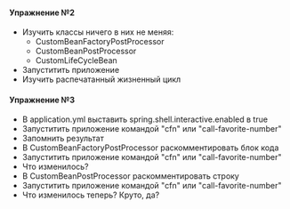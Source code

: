 ﻿#### Упражнение №2
- Изучить классы ничего в них не меняя:
    - CustomBeanFactoryPostProcessor
    - CustomBeanPostProcessor
    - CustomLifeCycleBean 
- Запуститить приложение
- Изучить распечатанный жизненный цикл


#### Упражнение №3
- В application.yml выставить spring.shell.interactive.enabled в true
- Запуститить приложение командой "cfn" или "call-favorite-number"
- Запомнить результат
- В CustomBeanFactoryPostProcessor раскомментировать блок кода
- Запуститить приложение командой "cfn" или "call-favorite-number"
- Что изменилось?
- В CustomBeanPostProcessor раскомментировать строку
- Запуститить приложение командой "cfn" или "call-favorite-number"
- Что изменилось теперь? Круто, да?